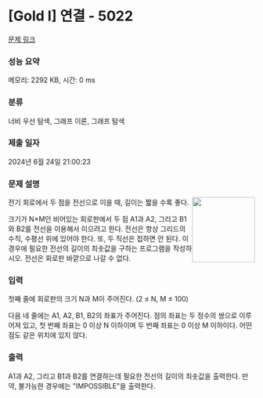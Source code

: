 # [Gold I] 연결 - 5022 

[문제 링크](https://www.acmicpc.net/problem/5022) 

### 성능 요약

메모리: 2292 KB, 시간: 0 ms

### 분류

너비 우선 탐색, 그래프 이론, 그래프 탐색

### 제출 일자

2024년 6월 24일 21:00:23

### 문제 설명

<p><img alt="" src="https://www.acmicpc.net/upload/images/connect.png" style="float:right; height:133px; width:128px">전기 회로에서 두 점을 전선으로 이을 때, 길이는 짧을 수록 좋다.</p>

<p>크기가 N×M인 비어있는 회로판에서 두 점 A1과 A2, 그리고 B1와 B2를 전선을 이용해서 이으려고 한다. 전선은 항상 그리드의 수직, 수평선 위에 있어야 한다. 또, 두 직선은 접하면 안 된다. 이 경우에 필요한 전선의 길이의 최솟값을 구하는 프로그램을 작성하시오. 전선은 회로판 바깥으로 나갈 수 없다.</p>

### 입력 

 <p>첫째 줄에 회로판의 크기 N과 M이 주어진다. (2 ≤ N, M ≤ 100) </p>

<p>다음 네 줄에는 A1, A2, B1, B2의 좌표가 주어진다. 점의 좌표는 두 정수의 쌍으로 이루어져 있고, 첫 번째 좌표는 0 이상 N 이하이며 두 번째 좌표는 0 이상 M 이하이다. 어떤 점도 같은 위치에 있지 않다.</p>

### 출력 

 <p>A1과 A2, 그리고 B1과 B2를 연결하는데 필요한 전선의 길이의 최솟값을 출력한다. 만약, 불가능한 경우에는 "IMPOSSIBLE"을 출력한다.</p>

